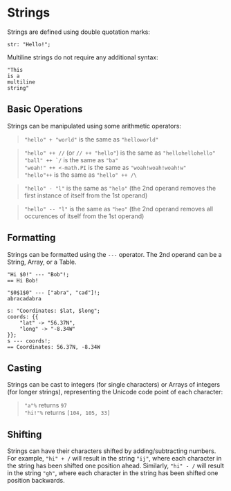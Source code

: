 # Strings

Strings are defined using double quotation marks:

```sm
str: "Hello!";
```

Multiline strings do not require any additional syntax:

```sm
"This
is a
multiline
string"
```


## Basic Operations

Strings can be manipulated using some arithmetic operators:

> `"hello" + "world"` is the same as `"helloworld"`

> `"hello" ++ //` (or `// ++ "hello"`) is the same as `"hellohellohello"`  
> ``"ball" ++ `/`` is the same as `"ba"`  
> `"woah!" ++ <-math.PI` is the same as `"woah!woah!woah!w"`  
> `"hello"++` is the same as `"hello" ++ /\`

> `"hello" - "l"` is the same as `"helo"` (the 2nd operand removes the first
> instance of itself from the 1st operand)

> `"hello" -- "l"` is the same as `"heo"` (the 2nd operand removes all occurences
> of itself from the 1st operand)


## Formatting

Strings can be formatted using the `---` operator.
The 2nd operand can be a String, Array, or a Table.
```sm
"Hi $0!" --- "Bob"!;
== Hi Bob!

"$0$1$0" --- ["abra", "cad"]!;
abracadabra

s: "Coordinates: $lat, $long";
coords: {{
    "lat" -> "56.37N",
    "long" -> "-8.34W"
}};
s --- coords!;
== Coordinates: 56.37N, -8.34W
```


## Casting

Strings can be cast to integers (for single characters) or Arrays of integers
(for longer strings), representing the Unicode code point of each character:

> `"a"%` returns `97`  
> `"hi!"%` returns `[104, 105, 33]`


## Shifting

Strings can have their characters shifted by adding/subtracting numbers.
For example, `"hi" + /` will result in the string `"ij"`, where each character
in the string has been shifted one position ahead. Similarly, `"hi" - /` will
result in the string `"gh"`, where each character in the string has been shifted
one position backwards.
